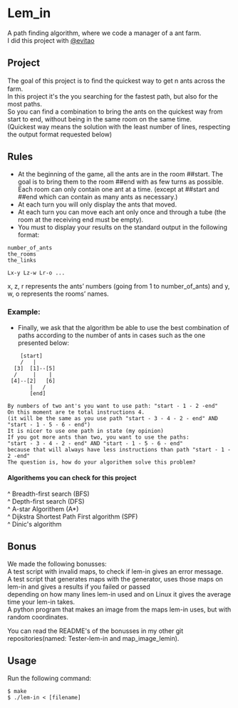 # Lem_in
A path finding algorithm, where we code a manager of a ant farm.<br>
I did this project with [@evitao](https://github.com/evitao)

## Project

 The goal of this project is to ﬁnd the quickest way to get n ants across the farm.<br>
 In this project it's the you searching for the fastest path, but also for the most paths.<br>
 So you can find a combination to bring the ants on the quickest way from start to end, without being in the same room on the same time. <br>
 (Quickest way means the solution with the least number of lines, respecting the output format requested below)<br>
 
 ## Rules
 
 * At the beginning of the game, all the ants are in the room ##start.
 The goal is to bring them to the room ##end with as few turns as possible. 
 Each room can only contain one ant at a time. (except at ##start and ##end which can contain as many ants as necessary.)
 * At each turn you will only display the ants that moved.
 * At each turn you can move each ant only once and through a tube (the room at the receiving end must be empty).
 * You must to display your results on the standard output in the following format:
 ```
 number_of_ants 
 the_rooms 
 the_links
 
 Lx-y Lz-w Lr-o ...
```
   x, z, r represents the ants’ numbers (going from 1 to number_of_ants) and y, w, o represents the rooms’ names.
   
### Example:
* Finally, we ask that the algorithm be able to use the best combination of paths according to the number of ants in cases such as the one presented below:
```
    [start] 
    /   | 
  [3]  [1]--[5] 
  /     |    | 
 [4]--[2]   [6] 
       |   / 
       [end]

By numbers of two ant's you want to use path: "start - 1 - 2 -end"
On this moment are te total instructions 4. 
(it will be the same as you use path "start - 3 - 4 - 2 - end" AND "start - 1 - 5 - 6 - end")
It is nicer to use one path in state (my opinion)
If you got more ants than two, you want to use the paths: 
"start - 3 - 4 - 2 - end" AND "start - 1 - 5 - 6 - end" 
because that will always have less instructions than path "start - 1 - 2 -end"
The question is, how do your algorithem solve this problem?
```

#### Algorithems you can check for this project
^ Breadth-first search (BFS)<br>
^ Depth-first search (DFS)<br>
^ A-star Algorithem (A*)<br>
^ Dijkstra Shortest Path First algorithm (SPF)<br>
^ Dinic's algorithm<br>

## Bonus
We made the following bonusses:<br>
A test script with invalid maps, to check if lem-in gives an error message.<br>
A test script that generates maps with the generator, uses those maps on lem-in and gives a results if you failed or passed<br>
depending on how many lines lem-in used and on Linux it gives the average time your lem-in takes.<br>
A python program that makes an image from the maps lem-in uses, but with random coordinates.<br>

You can read the README's of the bonusses in my other git repositories(named: Tester-lem-in and map_image_lemin).

## Usage
Run the following command:
```
$ make
$ ./lem-in < [filename]
```
